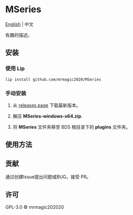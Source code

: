 # MSeries

[English](https://github.com/mrmagic2020/mseries-mod-template?tab=readme-ov-file#mseries) | 中文

有趣的描述。

## 安装

### 使用 Lip

`lip install github.com/mrmagic2020/MSeries`

### 手动安装

1. 从 [releases page](https://github.com/mrmagic2020/MSeries/releases/latest) 下载最新版本。

2. 解压 **MSeries-windows-x64.zip**.

3. 将 **MSeries** 文件夹移至 BDS 根目录下的 **plugins** 文件夹。

## 使用方法

## 贡献

通过创建Issue提出问题或BUG。接受 PR。

## 许可

GPL-3.0 © mrmagic202020
